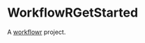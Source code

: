 # WorkflowRGetStarted

A [workflowr][] project.

[workflowr]: https://github.com/jdblischak/workflowr


